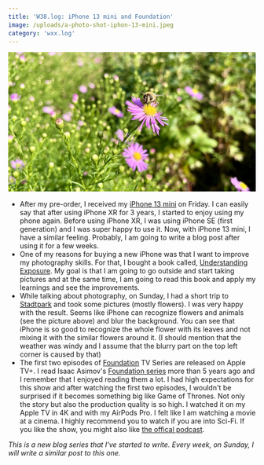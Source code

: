 ```yaml
---
title: 'W38.log: iPhone 13 mini and Foundation'
image: /uploads/a-photo-shot-iphon-13-mini.jpeg
category: 'wxx.log'
---
```


![A bee on a flower](/uploads/a-photo-shot-iphon-13-mini.jpeg)


- After my pre-order, I received my [iPhone 13 mini](https://www.apple.com/iphone-13/) on Friday. I can easily say that after using iPhone XR for 3 years, I started to enjoy using my phone again. Before using iPhone XR, I was using iPhone SE (first generation) and I was super happy to use it. Now, with iPhone 13 mini, I have a similar feeling. Probably, I am going to write a blog post after using it for a few weeks.
- One of my reasons for buying a new iPhone was that I want to improve my photography skills. For that, I bought a book called, [Understanding Exposure](https://www.amazon.de/gp/product/1607748509/). My goal is that I am going to go outside and start taking pictures and at the same time, I am going to read this book and apply my learnings and see the improvements.
- While talking about photography, on Sunday, I had a short trip to [Stadtpark](https://www.hamburg.com/explore/outdoors/11855022/city-park/) and took some pictures (mostly flowers). I was very happy with the result. Seems like iPhone can recognize flowers and animals (see the picture above) and blur the background. You can see that iPhone is so good to recognize the whole flower with its leaves and not mixing it with the similar flowers around it. (I should mention that the weather was windy and I assume that the blurry part on the top left corner is caused by that)
- The first two episodes of [Foundation](https://tv.apple.com/us/show/foundation/umc.cmc.5983fipzqbicvrve6jdfep4x3) TV Series are released on Apple TV+. I read Isaac Asimov's [Foundation series](https://en.wikipedia.org/wiki/Foundation_series) more than 5 years ago and I remember that I enjoyed reading them a lot. I had high expectations for this show and after watching the first two episodes, I wouldn't be surprised if it becomes something big like Game of Thrones. Not only the story but also the production quality is so high. I watched it on my Apple TV in 4K and with my AirPods Pro. I felt like I am watching a movie at a cinema. I highly recommend you to watch if you are into Sci-Fi. If you like the show, you might also like [the offical podcast](https://podcasts.apple.com/de/podcast/foundation-the-official-podcast/id1586219793).


_This is a new blog series that I've started to write. Every week, on Sunday, I will write a similar post to this one._
